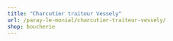 ```yaml
---
title: "Charcutier traiteur Vessely"
url: /paray-le-monial/charcutier-traiteur-vessely/
shop: boucherie
---
```


